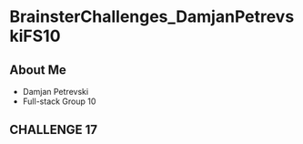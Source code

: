 # BrainsterChallenges_DamjanPetrevskiFS10

## About Me

- Damjan Petrevski
- Full-stack Group 10

## CHALLENGE 17
